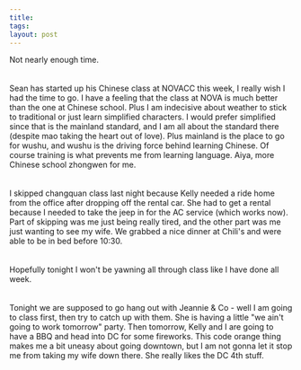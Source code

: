 ```yaml
---
title: 
tags: 
layout: post
---
```

Not nearly enough time.  <br /><br />Sean has started up his Chinese class at NOVACC this week, I really wish I had the time to go.  I have a feeling that the class at NOVA is much better than the one at Chinese school.  Plus I am indecisive about weather to stick to traditional or just learn simplified characters.  I would prefer simplified since that is the mainland standard, and I am all about the standard there (despite mao taking the heart out of love).  Plus mainland is the place to go for wushu, and wushu is the driving force behind learning Chinese.  Of course training is what prevents me from learning language.  Aiya, more Chinese school zhongwen for me.  <br /><br />I skipped changquan class last night because Kelly needed a ride home from the office after dropping off the rental car.  She had to get a rental because I needed to take the jeep in for the AC service (which works now).  Part of skipping was me just being really tired, and the other part was me just wanting to see my wife.  We grabbed a nice dinner at Chili's and were able to be in bed before 10:30.  <br /><br />Hopefully tonight I won't be yawning all through class like I have done all week.  <br /><br />Tonight we are supposed to go hang out with Jeannie & Co - well I am going to class first, then try to catch up with them.  She is having a little "we ain't going to work tomorrow" party.  Then tomorrow, Kelly and I are going to have a BBQ and head into DC for some fireworks.  This code orange thing makes me a bit uneasy about going downtown, but I am not gonna let it stop me from taking my wife down there.  She really likes the DC 4th stuff.  
